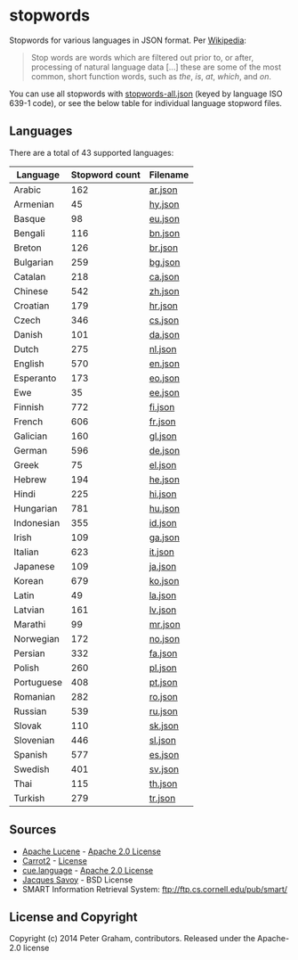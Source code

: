 # stopwords

Stopwords for various languages in JSON format. Per [Wikipedia](http://en.wikipedia.org/wiki/Stop_words):

> Stop words are words which are filtered out prior to, or after, processing of natural language data [...] these are some of the most common, short function words, such as *the*, *is*, *at*, *which*, and *on*.

You can use all stopwords with [stopwords-all.json](stopwords-all.json) (keyed by language ISO 639-1 code), or see the below table for individual language stopword files.

## Languages
There are a total of 43 supported languages:

Language | Stopword count | Filename
--- | --- | ---
Arabic | 162 | [ar.json](dist/ar.json)
Armenian | 45 | [hy.json](dist/hy.json)
Basque | 98 | [eu.json](dist/eu.json)
Bengali | 116 | [bn.json](dist/bn.json)
Breton | 126 | [br.json](dist/br.json)
Bulgarian | 259 | [bg.json](dist/bg.json)
Catalan | 218 | [ca.json](dist/ca.json)
Chinese | 542 | [zh.json](dist/zh.json)
Croatian | 179 | [hr.json](dist/hr.json)
Czech | 346 | [cs.json](dist/cs.json)
Danish | 101 | [da.json](dist/da.json)
Dutch | 275 | [nl.json](dist/nl.json)
English | 570 | [en.json](dist/en.json)
Esperanto | 173 | [eo.json](dist/eo.json)
Ewe | 35 | [ee.json](dist/ee.json)
Finnish | 772 | [fi.json](dist/fi.json)
French | 606 | [fr.json](dist/fr.json)
Galician | 160 | [gl.json](dist/gl.json)
German | 596 | [de.json](dist/de.json)
Greek | 75 | [el.json](dist/el.json)
Hebrew | 194 | [he.json](dist/he.json)
Hindi | 225 | [hi.json](dist/hi.json)
Hungarian | 781 | [hu.json](dist/hu.json)
Indonesian | 355 | [id.json](dist/id.json)
Irish | 109 | [ga.json](dist/ga.json)
Italian | 623 | [it.json](dist/it.json)
Japanese | 109 | [ja.json](dist/ja.json)
Korean | 679 | [ko.json](dist/ko.json)
Latin | 49 | [la.json](dist/la.json)
Latvian | 161 | [lv.json](dist/lv.json)
Marathi | 99 | [mr.json](dist/mr.json)
Norwegian | 172 | [no.json](dist/no.json)
Persian | 332 | [fa.json](dist/fa.json)
Polish | 260 | [pl.json](dist/pl.json)
Portuguese | 408 | [pt.json](dist/pt.json)
Romanian | 282 | [ro.json](dist/ro.json)
Russian | 539 | [ru.json](dist/ru.json)
Slovak | 110 | [sk.json](dist/sk.json)
Slovenian | 446 | [sl.json](dist/sl.json)
Spanish | 577 | [es.json](dist/es.json)
Swedish | 401 | [sv.json](dist/sv.json)
Thai | 115 | [th.json](dist/th.json)
Turkish | 279 | [tr.json](dist/tr.json)


## Sources

- [Apache Lucene](http://lucene.apache.org/) - [Apache 2.0 License](http://www.apache.org/licenses/LICENSE-2.0)
- [Carrot2](https://github.com/carrot2/carrot2) - [License](http://project.carrot2.org/license.html)
- [cue.language](https://github.com/vcl/cue.language) - [Apache 2.0 License](https://github.com/vcl/cue.language/blob/master/license.txt)
- [Jacques Savoy](http://members.unine.ch/jacques.savoy/clef/index.html) - BSD License
- SMART Information Retrieval System: ftp://ftp.cs.cornell.edu/pub/smart/

## License and Copyright
Copyright (c) 2014 Peter Graham, contributors.
Released under the Apache-2.0 license
